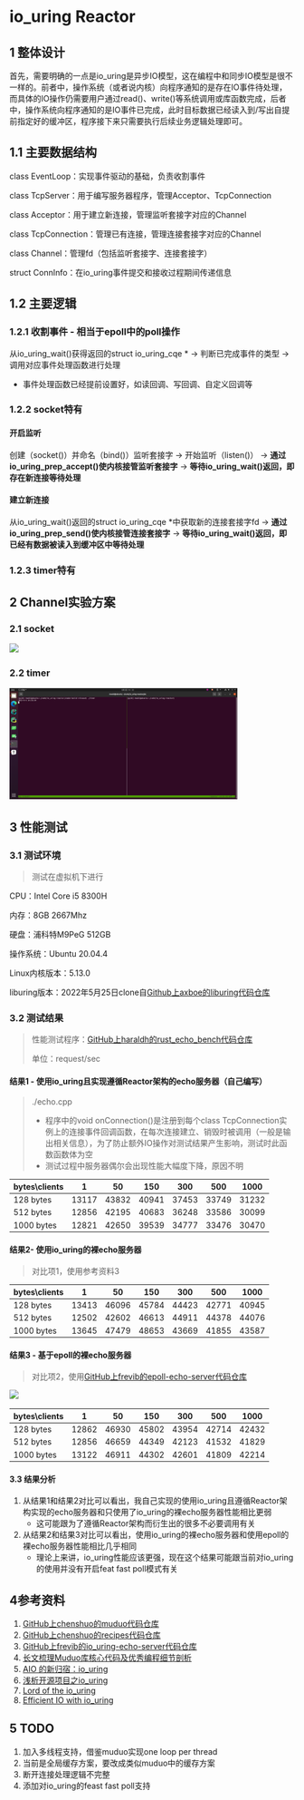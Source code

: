 # io_uring Reactor

## 1 整体设计

首先，需要明确的一点是io_uring是异步IO模型，这在编程中和同步IO模型是很不一样的。前者中，操作系统（或者说内核）向程序通知的是存在IO事件待处理，而具体的IO操作仍需要用户通过read()、write()等系统调用或库函数完成，后者中，操作系统向程序通知的是IO事件已完成，此时目标数据已经读入到/写出自提前指定好的缓冲区，程序接下来只需要执行后续业务逻辑处理即可。

## 1.1 主要数据结构

class EventLoop：实现事件驱动的基础，负责收割事件

class TcpServer：用于编写服务器程序，管理Acceptor、TcpConnection

class Acceptor：用于建立新连接，管理监听套接字对应的Channel

class TcpConnection：管理已有连接，管理连接套接字对应的Channel

class Channel：管理fd（包括监听套接字、连接套接字）

struct ConnInfo：在io_uring事件提交和接收过程期间传递信息

## 1.2 主要逻辑

### 1.2.1 收割事件 - 相当于epoll中的poll操作

从io_uring_wait()获得返回的struct io_uring_cqe * -> 判断已完成事件的类型 -> 调用对应事件处理函数进行处理

* 事件处理函数已经提前设置好，如读回调、写回调、自定义回调等

### 1.2.2 socket特有

#### 开启监听

创建（socket()）并命名（bind()）监听套接字 -> 开始监听（listen()） -> **通过io_uring_prep_accept()使内核接管监听套接字**  -> **等待io_uring_wait()返回，即存在新连接等待处理**

#### 建立新连接

从io_uring_wait()返回的struct io_uring_cqe *中获取新的连接套接字fd -> **通过io_uring_prep_send()使内核接管连接套接字** -> **等待io_uring_wait()返回，即已经有数据被读入到缓冲区中等待处理**

### 1.2.3 timer特有



## 2 Channel实验方案

### 2.1 socket

<img src='./pic/socket实验结果.png' width='80%'>

### 2.2 timer

<img src='./pic/timer实验结果.png' width='80%'>

## 3 性能测试

### 3.1 测试环境

> 测试在虚拟机下进行

CPU：Intel Core i5 8300H

内存：8GB 2667Mhz

硬盘：浦科特M9PeG 512GB

操作系统：Ubuntu 20.04.4

Linux内核版本：5.13.0

liburing版本：2022年5月25日clone自[Github上axboe的liburing代码仓库](https://github.com/axboe/liburing)

### 3.2 测试结果

> 性能测试程序：[GitHub上haraldh的rust_echo_bench代码仓库](https://github.com/haraldh/rust_echo_bench)
>
> 单位：request/sec

#### 结果1 - 使用io_uring且实现遵循Reactor架构的echo服务器（自己编写）

> ./echo.cpp
>
> * 程序中的void onConnection()是注册到每个class TcpConnection实例上的连接事件回调函数，在每次连接建立、销毁时被调用（一般是输出相关信息），为了防止额外IO操作对测试结果产生影响，测试时此函数函数体为空
> * 测试过程中服务器偶尔会出现性能大幅度下降，原因不明

| bytes\clients | 1     | 50    | 150   | 300   | 500   | 1000  |
| ------------- | ----- | ----- | ----- | ----- | ----- | ----- |
| 128 bytes     | 13117 | 43832 | 40941 | 37453 | 33749 | 31232 |
| 512 bytes     | 12856 | 42195 | 40683 | 36248 | 33586 | 30099 |
| 1000 bytes    | 12821 | 42650 | 39539 | 34777 | 33476 | 30470 |

#### 结果2-  使用io_uring的裸echo服务器

> 对比项1，使用参考资料3

| bytes\clients | 1     | 50    | 150   | 300   | 500   | 1000  |
| ------------- | ----- | ----- | ----- | ----- | ----- | ----- |
| 128 bytes     | 13413 | 46096 | 45784 | 44423 | 42771 | 40945 |
| 512 bytes     | 12502 | 42602 | 46613 | 44911 | 44378 | 44076 |
| 1000 bytes    | 13645 | 47479 | 48653 | 43669 | 41855 | 43587 |

#### 结果3 - 基于epoll的裸echo服务器

> 对比项2，使用[GitHub上frevib的epoll-echo-server代码仓库](https://github.com/frevib/epoll-echo-server)

<img src='./pic/使用epoll的裸echo服务器性能测试结果.png' width='80%'>

| bytes\clients | 1     | 50    | 150   | 300   | 500   | 1000  |
| ------------- | ----- | ----- | ----- | ----- | ----- | ----- |
| 128 bytes     | 12862 | 46930 | 45802 | 43954 | 42714 | 42432 |
| 512 bytes     | 12856 | 46659 | 44349 | 42123 | 41532 | 41829 |
| 1000 bytes    | 13122 | 46911 | 44302 | 42601 | 41809 | 42214 |

#### 3.3 结果分析

1. 从结果1和结果2对比可以看出，我自己实现的使用io_uring且遵循Reactor架构实现的echo服务器和只使用了io_uring的裸echo服务器性能相比更弱
   * 这可能跟为了遵循Reactor架构而衍生出的很多不必要调用有关
2. 从结果2和结果3对比可以看出，使用io_uring的裸echo服务器和使用epoll的裸echo服务器性能相比几乎相同
   * 理论上来讲，io_uring性能应该更强，现在这个结果可能跟当前对io_uring的使用并没有开启feat fast poll模式有关



## 4参考资料

1. [GitHub上chenshuo的muduo代码仓库](https://github.com/chenshuo/muduo)
2. [GitHub上chenshuo的recipes代码仓库](https://github.com/chenshuo/recipes)
3. [GitHub上frevib的io_uring-echo-server代码仓库](https://github.com/chenshuo/recipes)
4. [长文梳理Muduo库核心代码及优秀编程细节剖析](https://blog.csdn.net/T_Solotov/article/details/124044175?spm=1001.2014.3001.5506)
5. [AIO 的新归宿：io_uring](https://zhuanlan.zhihu.com/p/62682475)
6. [浅析开源项目之io_uring](https://zhuanlan.zhihu.com/p/361955546)
7. [Lord of the io_uring](https://unixism.net/loti/)
8. [Efficient IO with io_uring](https://kernel.dk/io_uring.pdf)

## 5 TODO

1. 加入多线程支持，借鉴muduo实现one loop per thread
2. 当前是全局缓存方案，要改成类似muduo中的缓存方案
3. 断开连接处理逻辑不完整
4. 添加对io_uring的feast fast poll支持
